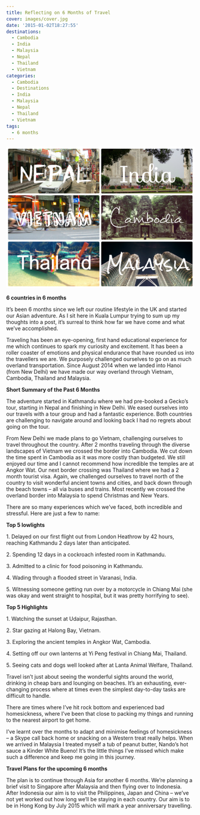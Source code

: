 ```yaml
---
title: Reflecting on 6 Months of Travel
cover: images/cover.jpg
date: '2015-01-02T18:27:55'
destinations:
  - Cambodia
  - India
  - Malaysia
  - Nepal
  - Thailand
  - Vietnam
categories:
  - Cambodia
  - Destinations
  - India
  - Malaysia
  - Nepal
  - Thailand
  - Vietnam
tags:
  - 6 months
---
```

![](images/monthcolage.jpg)

**6 countries in 6 months**

It’s been 6 months since we left our routine lifestyle in the UK and started our Asian adventure. As I sit here in Kuala Lumpur trying to sum up my thoughts into a post, it’s surreal to think how far we have come and what we’ve accomplished.

Traveling has been an eye-opening, first hand educational experience for me which continues to spark my curiosity and excitement. It has been a roller coaster of emotions and physical endurance that have rounded us into the travellers we are. We purposely challenged ourselves to go on as much overland transportation. Since August 2014 when we landed into Hanoi (from New Delhi) we have made our way overland through Vietnam, Cambodia, Thailand and Malaysia.

**Short Summary of the Past 6 Months**

The adventure started in Kathmandu where we had pre-booked a Gecko’s tour, starting in Nepal and finishing in New Delhi. We eased ourselves into our travels with a tour group and had a fantastic experience. Both countries are challenging to navigate around and looking back I had no regrets about going on the tour.

From New Delhi we made plans to go Vietnam, challenging ourselves to travel throughout the country. After 2 months traveling through the diverse landscapes of Vietnam we crossed the border into Cambodia. We cut down the time spent in Cambodia as it was more costly than budgeted. We still enjoyed our time and I cannot recommend how incredible the temples are at Angkor Wat. Our next border crossing was Thailand where we had a 2 month tourist visa. Again, we challenged ourselves to travel north of the country to visit wonderful ancient towns and cities, and back down through the beach towns – all via buses and trains. Most recently we crossed the overland border into Malaysia to spend Christmas and New Years.

There are so many experiences which we’ve faced, both incredible and stressful. Here are just a few to name:

**Top 5 lowlights**

1\. Delayed on our first flight out from London Heathrow by 42 hours, reaching Kathmandu 2 days later than anticipated.

2\. Spending 12 days in a cockroach infested room in Kathmandu.

3\. Admitted to a clinic for food poisoning in Kathmandu.

4\. Wading through a flooded street in Varanasi, India.

5\. Witnessing someone getting run over by a motorcycle in Chiang Mai (she was okay and went straight to hospital, but it was pretty horrifying to see).

**Top 5 Highlights**

1\. Watching the sunset at Udaipur, Rajasthan.

2\. Star gazing at Halong Bay, Vietnam.

3\. Exploring the ancient temples in Angkor Wat, Cambodia.

4\. Setting off our own lanterns at Yi Peng festival in Chiang Mai, Thailand.

5\. Seeing cats and dogs well looked after at Lanta Animal Welfare, Thailand.



Travel isn’t just about seeing the wonderful sights around the world, drinking in cheap bars and lounging on beaches. It’s an exhausting, ever-changing process where at times even the simplest day-to-day tasks are difficult to handle.

There are times where I’ve hit rock bottom and experienced bad homesickness, where I’ve been that close to packing my things and running to the nearest airport to get home.

I’ve learnt over the months to adapt and minimise feelings of homesickness – a Skype call back home or snacking on a Western treat really helps. When we arrived in Malaysia I treated myself a tub of peanut butter, Nando’s hot sauce a Kinder White Bueno! It’s the little things I’ve missed which make such a difference and keep me going in this journey.

**Travel Plans for the upcoming 6 months**

The plan is to continue through Asia for another 6 months. We’re planning a brief visit to Singapore after Malaysia and then flying over to Indonesia. After Indonesia our aim is to visit the Philippines, Japan and China – we’ve not yet worked out how long we’ll be staying in each country. Our aim is to be in Hong Kong by July 2015 which will mark a year anniversary travelling.

